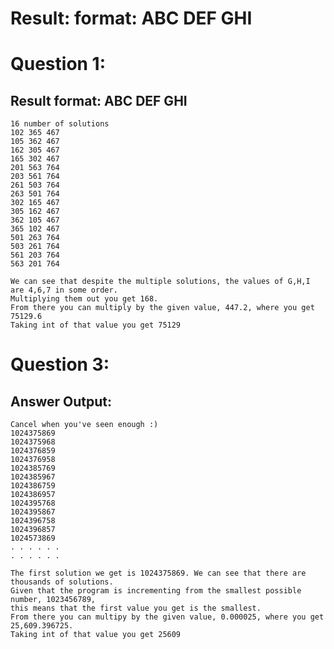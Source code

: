 Result:  format: ABC DEF GHI
=======
# Question 1:  
## Result format: ABC DEF GHI

	16 number of solutions
	102 365 467
	105 362 467
	162 305 467
	165 302 467
	201 563 764
	203 561 764
	261 503 764
	263 501 764
	302 165 467
	305 162 467
	362 105 467
	365 102 467
	501 263 764
	503 261 764
	561 203 764
	563 201 764

	We can see that despite the multiple solutions, the values of G,H,I are 4,6,7 in some order.
	Multiplying them out you get 168.
	From there you can multiply by the given value, 447.2, where you get 75129.6
	Taking int of that value you get 75129

# Question 3:  
## Answer Output:

	Cancel when you've seen enough :)
	1024375869
	1024375968
	1024376859
	1024376958
	1024385769
	1024385967
	1024386759
	1024386957
	1024395768
	1024395867
	1024396758
	1024396857
	1024573869
	. . . . . .
	. . . . . .

	The first solution we get is 1024375869. We can see that there are thousands of solutions.
	Given that the program is incrementing from the smallest possible number, 1023456789,
	this means that the first value you get is the smallest.
	From there you can multipy by the given value, 0.000025, where you get 25,609.396725.
	Taking int of that value you get 25609
